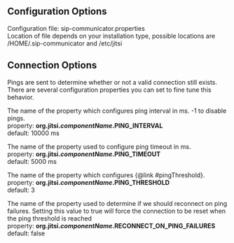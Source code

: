 ## Configuration Options

Configuration file: sip-communicator.properties<br>
Location of file depends on your installation type, possible locations are /HOME/.sip-communicator and /etc/jitsi

Connection Options
------------------
Pings are sent to determine whether or not a valid connection still exists. There are several configuration
properties you can set to fine tune this behavior.

The name of the property which configures ping interval in ms. -1 to disable pings.<br>
property: **org.jitsi.*componentName*.PING_INTERVAL**<br>
default: 10000 ms

The name of the property used to configure ping timeout in ms.<br>
property: **org.jitsi.*componentName*.PING_TIMEOUT**<br>
default: 5000 ms

The name of the property which configures {@link #pingThreshold}.<br>
property: **org.jitsi.*componentName*.PING_THRESHOLD**<br>
default: 3

The name of the property used to determine if we should reconnect on ping failures. Setting this value to true will
force the connection to be reset when the ping threshold is reached<br>
property: **org.jitsi.*componentName*.RECONNECT_ON_PING_FAILURES**<br>
default: false


